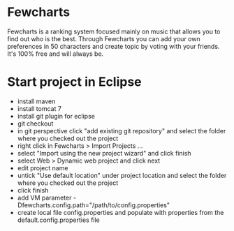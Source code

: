 # Fewcharts
Fewcharts is a ranking system focused mainly on music that allows you to find out who is the best. Through Fewcharts you can add your own preferences in 50 characters and create topic by voting with your friends. It's 100% free and will always be.

# Start project in Eclipse

- install maven
- install tomcat 7
- install git plugin for eclipse
- git checkout
- in git perspective click "add existing git repository" and select the folder where you checked out the project
- right click in Fewcharts > Import Projects ...
- select "Import using the new project wizard" and click finish
- select Web > Dynamic web project and click next
- edit project name
- untick "Use default location" under project location and select the folder where you checked out the project
- click finish
- add VM parameter -Dfewcharts.config.path="/path/to/config.properties"
- create local file config.properties and populate with properties from the default.config.properties file